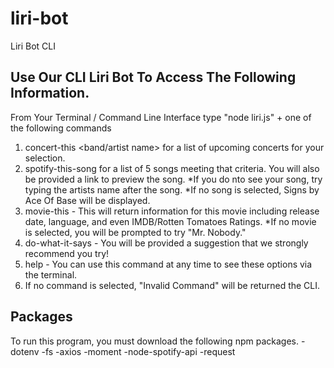 # liri-bot
Liri Bot CLI 

## Use Our CLI Liri Bot To Access The Following Information.

From Your Terminal / Command Line Interface type "node liri.js" + one of the following commands
1. concert-this <band/artist name> for a list of upcoming concerts for your selection.
2. spotify-this-song <song name> for a list of 5 songs meeting that criteria. You will also be provided a link to preview the song. 
  *If you do nto see your song, try typing the artists name after the song.
  *If no song is selected, Signs by Ace Of Base will be displayed.
3. movie-this <movie title> - This will return information for this movie including release date, language, and even IMDB/Rotten Tomatoes Ratings.
  *If no movie is selected, you will be prompted to try "Mr. Nobody."
4. do-what-it-says <enter> - You will be provided a suggestion that we strongly recommend you try!
5. help - You can use this command at any time to see these options via the terminal.
6. If no command is selected, "Invalid Command" will be returned the CLI.
  
## Packages
To run this program, you must download the following npm packages.
-dotenv
-fs
-axios
-moment
-node-spotify-api
-request
